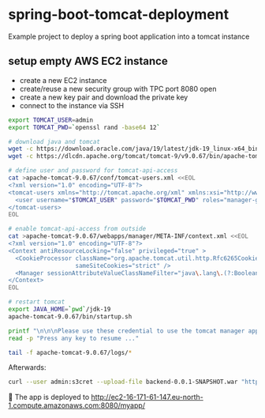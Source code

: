# spring-boot-tomcat-deployment

Example project to deploy a spring boot application into a tomcat instance

## setup empty AWS EC2 instance

* create a new EC2 instance
* create/reuse a new security group with TPC port 8080 open
* create a new key pair and download the private key
* connect to the instance via SSH

```bash
export TOMCAT_USER=admin
export TOMCAT_PWD=`openssl rand -base64 12`

# download java and tomcat
wget -c https://download.oracle.com/java/19/latest/jdk-19_linux-x64_bin.tar.gz -O - | tar -xz
wget -c https://dlcdn.apache.org/tomcat/tomcat-9/v9.0.67/bin/apache-tomcat-9.0.67.tar.gz -O - | tar -xz

# define user and password for tomcat-api-access
cat >apache-tomcat-9.0.67/conf/tomcat-users.xml <<EOL
<?xml version="1.0" encoding="UTF-8"?>
<tomcat-users xmlns="http://tomcat.apache.org/xml" xmlns:xsi="http://www.w3.org/2001/XMLSchema-instance" xsi:schemaLocation="http://tomcat.apache.org/xml tomcat-users.xsd" version="1.0">
  <user username="$TOMCAT_USER" password="$TOMCAT_PWD" roles="manager-gui"/>
</tomcat-users>
EOL

# enable tomcat-api-access from outside
cat >apache-tomcat-9.0.67/webapps/manager/META-INF/context.xml <<EOL
<?xml version="1.0" encoding="UTF-8"?>
<Context antiResourceLocking="false" privileged="true" >
  <CookieProcessor className="org.apache.tomcat.util.http.Rfc6265CookieProcessor"
                   sameSiteCookies="strict" />
  <Manager sessionAttributeValueClassNameFilter="java\.lang\.(?:Boolean|Integer|Long|Number|String)|org\.apache\.catalina\.filters\.CsrfPreventionFilter\$LruCache(?:\$1)?|java\.util\.(?:Linked)?HashMap"/>
</Context>
EOL

# restart tomcat
export JAVA_HOME=`pwd`/jdk-19
apache-tomcat-9.0.67/bin/startup.sh

printf "\n\n\nPlease use these credential to use the tomcat manager app:\nUsername: $TOMCAT_USER\nPassword: $TOMCAT_PWD\n\n\n"
read -p "Press any key to resume ..."

tail -f apache-tomcat-9.0.67/logs/*

```

Afterwards:
```bash
curl --user admin:s3cret --upload-file backend-0.0.1-SNAPSHOT.war "http://ec2-16-171-61-147.eu-north-1.compute.amazonaws.com:8080/manager/text/deploy?path=/myapp" -v
```

🚀 The app is deployed to http://ec2-16-171-61-147.eu-north-1.compute.amazonaws.com:8080/myapp/
